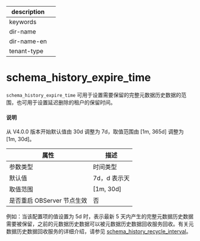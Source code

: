 |description||
|---|---|
|keywords||
|dir-name||
|dir-name-en||
|tenant-type||

# schema_history_expire_time

`schema_history_expire_time` 可用于设置需要保留的完整元数据历史数据的范围，也可用于设置延迟删除的租户的保留时间。

<main id="notice" type='explain'>
  <h4>说明</h4>
  <p>从 V4.0.0 版本开始默认值由 30d 调整为 7d，取值范围由 [1m, 365d] 调整为 [1m, 30d]。</p>
</main>

|      **属性**      |   **描述**    |
|------------------|-------------|
| 参数类型             | 时间类型        |
| 默认值              | 7d，d 表示天    |
| 取值范围             | \[1m, 30d] |
| 是否重启 OBServer 节点生效 | 否           |


例如：当该配置项的值设置为 5d 时，表示最新 5 天内产生的完整元数据历史数据需要被保留，之前的元数据历史数据可以被元数据历史数据回收服务回收。有关元数据历史数据回收服务的详细介绍，请参见 [schema_history_recycle_interval](../300.cluster-level-configuration-items/18100.schema_history_recycle_interval.md)。
